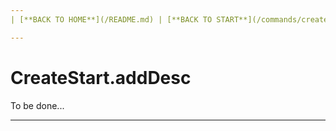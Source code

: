 ```yaml
---
| [**BACK TO HOME**](/README.md) | [**BACK TO START**](/commands/createStart/MAIN.md) |

---
```

# CreateStart.addDesc
To be done...

---